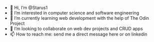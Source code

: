 - 👋 Hi, I’m @Starus1
- 👀 I’m interested in computer science and software engineering
- 🌱 I’m currently learning web development with the help of The Odin Project
- 💞️ I’m looking to collaborate on web dev projects and CRUD apps
- 📫 How to reach me: send me a direct message here or on linkedin

<!---
Starus1/Starus1 is a ✨ special ✨ repository because its `README.md` (this file) appears on your GitHub profile.
You can click the Preview link to take a look at your changes.
--->
